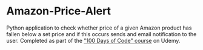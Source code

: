 # Amazon-Price-Alert
Python application to check whether price of a given Amazon product has fallen below a set price and if this occurs sends and email notification to the user.
Completed as part of the ["100 Days of Code" course](https://www.udemy.com/course/100-days-of-code/) on Udemy.